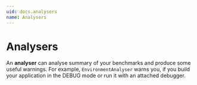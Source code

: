 ```yaml
---
uid: docs.analysers
name: Analysers
---
```


# Analysers

An **analyser** can analyse summary of your benchmarks and produce some useful warnings.
For example, `EnvironmentAnalyser` warns you, 
if you build your application in the DEBUG mode or run it with an attached debugger.
